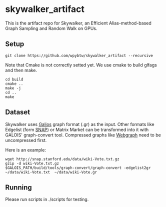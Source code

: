# skywalker_artifact

This is the artifact repo for Skywalker, an Efficient Alias-method-based Graph Sampling and Random Walk on GPUs.

## Setup
```
git clone https://github.com/wpybtw/skywalker_artifact --recursive
```

Note that Cmake is not correctly setted yet. We use cmake to build glfags and then make. 
```
cd build
cmake ..
make -j
cd ..
make
```

## Dataset
Skywalker uses [Galios](https://iss.oden.utexas.edu/?p=projects/galois) graph format (.gr) as the input. Other formats like Edgelist (form [SNAP](http://snap.stanford.edu/data/index.html)) or Matrix Market can be transformed into it with GALOIS' graph-convert tool. Compressed graphs like [Webgraph](http://law.di.unimi.it/datasets.php) need to be uncompressed first.

Here is an example:
```
wget http://snap.stanford.edu/data/wiki-Vote.txt.gz
gzip -d wiki-Vote.txt.gz
$GALOIS_PATH/build/tools/graph-convert/graph-convert -edgelist2gr  ~/data/wiki-Vote.txt  ~/data/wiki-Vote.gr
```
## Running
Please run scripts in ./scripts for testing.